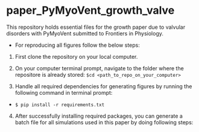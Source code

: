 # paper_PyMyoVent_growth_valve
This repository holds essential files for the growth paper due to valvular disorders with PyMyoVent submitted to Frontiers in Physiology. 

- For reproducing all figures follow the below steps:

1. First clone the repository on your local computer.

2. On your computer terminal prompt, navigate to the folder where the repositore is already stored:
`$cd <path_to_repo_on_your_computer>`

3. Handle all required dependencies for generating figures by running the following command in terminal prompt:
- `$ pip install -r requirements.txt`

4. After successfully installing required packages, you can generate a batch file for all simulations used in this paper by doing following steps:  
